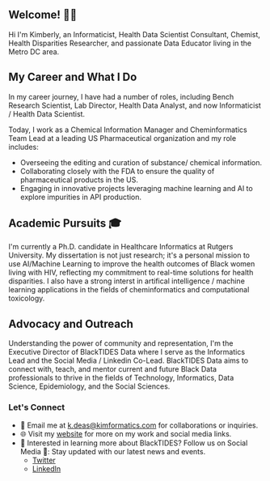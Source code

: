 ## Welcome! 👋🏾

Hi I'm Kimberly, an Informaticist, Health Data Scientist Consultant, Chemist, Health Disparities Researcher, and passionate Data Educator living in the Metro DC area. 

## My Career and What I Do
In my career journey, I have had a number of roles, including Bench Research Scientist, Lab Director, Health Data Analyst, and now Informaticist / Health Data Scientist.

Today, I work as a Chemical Information Manager and Cheminformatics Team Lead at a leading US Pharmaceutical organization and my role includes:
- Overseeing the editing and curation of substance/ chemical information.
- Collaborating closely with the FDA to ensure the quality of pharmaceutical products in the US.
- Engaging in innovative projects leveraging machine learning and AI to explore impurities in API production.

## Academic Pursuits 🎓

I'm currently a Ph.D. candidate in Healthcare Informatics at Rutgers University. My dissertation is not just research; it's a personal mission to use AI/Machine Learning to improve the health outcomes of Black women living with HIV, reflecting my commitment to real-time solutions for health disparities. I also have a strong interst in artifical intelligence / machine learning applications in the fields of cheminformatics and computational toxicology.

## Advocacy and Outreach

Understanding the power of community and representation, I'm the Executive Director of BlackTIDES Data where I serve as the Informatics Lead and the Social Media / Linkedin Co-Lead. BlackTIDES Data aims to connect with, teach, and mentor current and future Black Data professionals to thrive in the fields of Technology, Informatics, Data Science, Epidemiology, and the Social Sciences.
### Let's Connect

- 📧 Email me at [k.deas@kimformatics.com](mailto:k.deas@kimformatics.com) for collaborations or inquiries.
- 🌐 Visit my [website](https://btdata.my.canva.site/kimformatics) for more on my work and social media links.
- 💼 Interested in learning more about BlackTIDES? Follow us on Social Media 📱: Stay updated with our latest news and events.
  - [Twitter](https://twitter.com/BlackTIDES_Data/status/1725570952358981999) 
  - [LinkedIn](https://www.linkedin.com/company/BlackTIDESData) 



